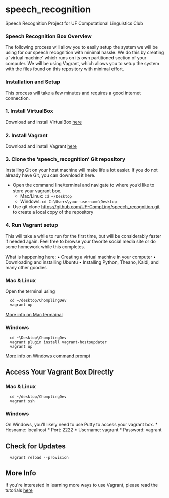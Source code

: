 # speech_recognition
Speech Recognition Project for UF Computational Linguistics Club

### Speech Recognition Box Overview

The following process will allow you to easily setup the system we will be using for our speech recognition with minimal hassle. We do this by creating a 'virtual machine' which runs on its own partitioned section of your computer. We will be using Vagrant, which allows you to setup the system with the files found on this repository with minimal effort.

### Installation and Setup

This process will take a few minutes and requires a good internet connection.

### 1. Install VirtualBox
Download and install VirtualBox [here](https://www.virtualbox.org/wiki/Downloads)

### 2. Install Vagrant

Download and install Vagrant [here](https://www.vagrantup.com/downloads.html)

### 3. Clone the ‘speech_recognition’ Git repository

Installing Git on your host machine will make life a lot easier. If you do not already have Git, you can download it here.

  * Open the command line/terminal and navigate to where you’d like to store your vagrant box.
       * Mac/Linux: ```cd ~/Desktop```
       * Windows: ```cd C:\Users\your-username\Desktop```
  * Use git clone https://github.com/UF-CompLing/speech_recognition.git to create a local copy of the repository

### 4. Run Vagrant setup

This will take a while to run for the first time, but will be considerably faster if needed again. Feel free to browse your favorite social media site or do some homework while this completes.

What is happening here:
    • Creating a virtual machine in your computer
    • Downloading and installing Ubuntu
    • Installing Python, Theano, Kaldi, and many other goodies

### Mac & Linux

Open the terminal using

```{bash}
  cd ~/desktop/ChomplingDev
  vagrant up
```

[More info on Mac termainal](http://blog.teamtreehouse.com/introduction-to-the-mac-os-x-command-line)

### Windows

```{cmd}
  cd ~\Desktop\ChomplingDev
  vagrant plugin install vagrant-hostsupdater
  vagrant up
```


[More info on Windows command prompt](http://www.bleepingcomputer.com/tutorials/windows-command-prompt-introduction/)

## Access Your Vagrant Box Directly 

### Mac & Linux

```{bash}
  cd ~/desktop/ChomplingDev
  vagrant ssh
```

### Windows

On Windows, you'll likely need to use Putty to access your vagrant box.
    * Hosname: localhost
    * Port: 2222
    * Username: vagrant
    * Password: vagrant

## Check for Updates

```{bash}
  vagrant reload --provision
```

## More Info

If you're interested in learning more ways to use Vagrant, please read the tutorials [here](https://www.vagrantup.com/docs/getting-started/)
